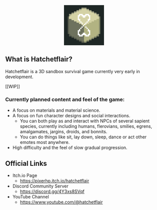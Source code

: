 <div align="center">
  <img src="hf_icon_v3b_large.png" alt="Hatchetflair icon" width="128" height="auto" />
</div>

## What is Hatchetflair?
Hatchetflair is a 3D sandbox survival game currently very early in development.

[[WIP]]

### Currently planned content and feel of the game:
- A focus on materials and material science.
- A focus on fun character designs and social interactions.
  - You can both play as and interact with NPCs of several sapient species, currently including humans, flerovians, smilies, egrens, amalgamates, jargins, droids, and bonnits.
  - You can do things like sit, lay down, sleep, dance or act other emotes most anywhere.
- High difficulty and the feel of slow gradual progression.

## Official Links
- Itch.io Page
  - https://pixerhp.itch.io/hatchetflair
- Discord Community Server
  - https://discord.gg/4Y3xs8SVqf
- YouTube Channel
  - https://www.youtube.com/@hatchetflair
